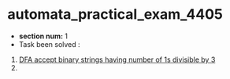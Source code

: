  automata_practical_exam_4405
 ============================
- __section num:__ 1
- Task been solved :
 1. [DFA accept binary strings having number of 1s divisible by 3](https://github.com/mave-11/automata_practical_exam_4405/DFA_div_3.py)
 2. 
   
  
